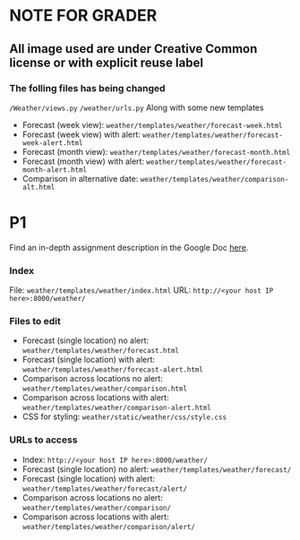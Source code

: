 # NOTE FOR GRADER
## All image used are under Creative Common license or with explicit reuse label
### The folling files has being changed
`/Weather/views.py`
`/weather/urls.py`
Along with some new templates
* Forecast (week view): `weather/templates/weather/forecast-week.html`
* Forecast (week view) with alert: `weather/templates/weather/forecast-week-alert.html`
* Forecast (month view): `weather/templates/weather/forecast-month.html`
* Forecast (month view) with alert: `weather/templates/weather/forecast-month-alert.html`
* Comparison in alternative date: `weather/templates/weather/comparison-alt.html`


# P1
Find an in-depth assignment description in the Google Doc [here](https://docs.google.com/document/d/18VBl8AfogpKVgx7QG7TTYnWRRpO8nH_w53q8Rxrk1H4). 

### Index
File: `weather/templates/weather/index.html`
URL: `http://<your host IP here>:8000/weather/`

### Files to edit
* Forecast (single location) no alert: `weather/templates/weather/forecast.html`
* Forecast (single location) with alert: `weather/templates/weather/forecast-alert.html`
* Comparison across locations no alert: `weather/templates/weather/comparison.html`
* Comparison across locations with alert: `weather/templates/weather/comparison-alert.html`
* CSS for styling: `weather/static/weather/css/style.css`

### URLs to access
* Index: `http://<your host IP here>:8000/weather/`
* Forecast (single location) no alert: `weather/templates/weather/forecast/`
* Forecast (single location) with alert: `weather/templates/weather/forecast/alert/`
* Comparison across locations no alert: `weather/templates/weather/comparison/`
* Comparison across locations with alert: `weather/templates/weather/comparison/alert/`
